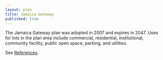 ```yaml
---
layout: plan
title: Jamaica Gateway
published: true
---
```


The Jamaica Gateway plan was adopted in 2007 and expires in 2047. Uses for lots in the plan area include commercial, residential, institutional, community facility, public open space, parking, and utilities.

See [References](http://www.urbanreviewer.org/#page=references.html).

